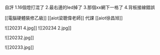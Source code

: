 自評
1.16個燈打混了
2.最右邊的led掉了
3.那個xx網下一格了
4.背板接線錯誤

[[電腦硬體裝修乙級]]
[[aiot梁聰偉老師]] 代課
[[aiot徐昌旭]]


![[20231 4.jpg]]
![[20234 2.jpg]]

![[20232.jpg]]

![[20233.jpg]]